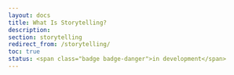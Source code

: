 ```yaml
---
layout: docs
title: What Is Storytelling?
description:
section: storytelling
redirect_from: /storytelling/
toc: true
status: <span class="badge badge-danger">in development</span>
---
```


